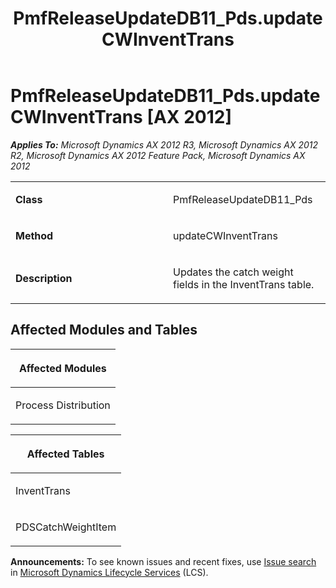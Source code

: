 ﻿---
title: PmfReleaseUpdateDB11_Pds.updateCWInventTrans
TOCTitle: PmfReleaseUpdateDB11_Pds.updateCWInventTrans
ms:assetid: fea2c488-b0bc-ab39-1c7d-478c7eb735fb
ms:mtpsurl: https://msdn.microsoft.com/en-us/library/JJ720192(v=AX.60)
ms:contentKeyID: 49712497
ms.date: 05/18/2015
mtps_version: v=AX.60
---

# PmfReleaseUpdateDB11\_Pds.updateCWInventTrans [AX 2012]


_**Applies To:** Microsoft Dynamics AX 2012 R3, Microsoft Dynamics AX 2012 R2, Microsoft Dynamics AX 2012 Feature Pack, Microsoft Dynamics AX 2012_

<table>
<colgroup>
<col style="width: 50%" />
<col style="width: 50%" />
</colgroup>
<tbody>
<tr class="odd">
<td><p><strong>Class</strong></p></td>
<td><p>PmfReleaseUpdateDB11_Pds</p></td>
</tr>
<tr class="even">
<td><p><strong>Method</strong></p></td>
<td><p>updateCWInventTrans</p></td>
</tr>
<tr class="odd">
<td><p><strong>Description</strong></p></td>
<td><p>Updates the catch weight fields in the InventTrans table.</p></td>
</tr>
</tbody>
</table>


## Affected Modules and Tables

<table>
<colgroup>
<col style="width: 100%" />
</colgroup>
<thead>
<tr class="header">
<th><p>Affected Modules</p></th>
</tr>
</thead>
<tbody>
<tr class="odd">
<td><p>Process Distribution</p></td>
</tr>
</tbody>
</table>


<table>
<colgroup>
<col style="width: 100%" />
</colgroup>
<thead>
<tr class="header">
<th><p>Affected Tables</p></th>
</tr>
</thead>
<tbody>
<tr class="odd">
<td><p>InventTrans</p></td>
</tr>
<tr class="even">
<td><p>PDSCatchWeightItem</p></td>
</tr>
</tbody>
</table>

  
**Announcements:** To see known issues and recent fixes, use [Issue search](http://go.microsoft.com/fwlink/?linkid=389258) in [Microsoft Dynamics Lifecycle Services](http://go.microsoft.com/fwlink/?linkid=306505) (LCS).

